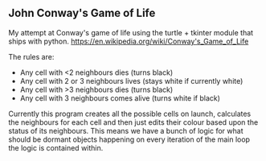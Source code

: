 John Conway's Game of Life
--------------------

My attempt at Conway's game of life using the turtle + tkinter module that ships with python.
https://en.wikipedia.org/wiki/Conway's_Game_of_Life

The rules are:
- Any cell with <2 neighbours dies (turns black)
- Any cell with 2 or 3 neighbours lives (stays white if currently white)
- Any cell with >3 neighbours dies (turns black)
- Any cell with 3 neighbours comes alive (turns white if black)

Currently this program creates all the possible cells on launch, calculates the neighbours for each cell and then just edits their colour based upon the status of its neighbours. 
This means we have a bunch of logic for what should be dormant objects happening on every iteration of the main loop the logic is contained within.
